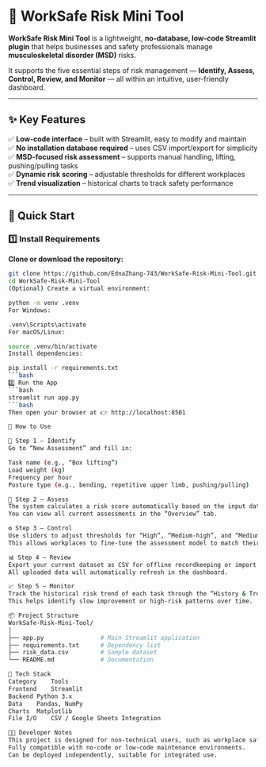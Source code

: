 # 🧩 WorkSafe Risk Mini Tool

**WorkSafe Risk Mini Tool** is a lightweight, **no-database, low-code Streamlit plugin** that helps businesses and safety professionals manage **musculoskeletal disorder (MSD)** risks.  

It supports the five essential steps of risk management — **Identify, Assess, Control, Review, and Monitor** — all within an intuitive, user-friendly dashboard.

---

## ✨ Key Features

✅ **Low-code interface** – built with Streamlit, easy to modify and maintain  
✅ **No installation database required** – uses CSV import/export for simplicity  
✅ **MSD-focused risk assessment** – supports manual handling, lifting, pushing/pulling tasks  
✅ **Dynamic risk scoring** – adjustable thresholds for different workplaces  
✅ **Trend visualization** – historical charts to track safety performance  

---

## 🚀 Quick Start

### 1️⃣ Install Requirements

**Clone or download the repository:**
```bash
git clone https://github.com/EdnaZhang-743/WorkSafe-Risk-Mini-Tool.git
cd WorkSafe-Risk-Mini-Tool
(Optional) Create a virtual environment:

python -m venv .venv
For Windows:

.venv\Scripts\activate
For macOS/Linux:

source .venv/bin/activate
Install dependencies:

pip install -r requirements.txt
```bash
2️⃣ Run the App
```bash
streamlit run app.py
```bash
Then open your browser at 👉 http://localhost:8501

🧭 How to Use

🪪 Step 1 — Identify
Go to “New Assessment” and fill in:

Task name (e.g., “Box lifting”)
Load weight (kg)
Frequency per hour
Posture type (e.g., bending, repetitive upper limb, pushing/pulling)

🧮 Step 2 — Assess
The system calculates a risk score automatically based on the input data.
You can view all current assessments in the “Overview” tab.

⚙️ Step 3 — Control
Use sliders to adjust thresholds for “High”, “Medium-high”, and “Medium” risk levels.
This allows workplaces to fine-tune the assessment model to match their internal safety policies.

📊 Step 4 — Review
Export your current dataset as CSV for offline recordkeeping or import new data from Google Sheets.
All uploaded data will automatically refresh in the dashboard.

📈 Step 5 — Monitor
Track the historical risk trend of each task through the “History & Trends” section.
This helps identify slow improvement or high-risk patterns over time.

📦 Project Structure
WorkSafe-Risk-Mini-Tool/
│
├── app.py                # Main Streamlit application
├── requirements.txt      # Dependency list
├── risk_data.csv         # Sample dataset
└── README.md             # Documentation

🧰 Tech Stack
Category	Tools
Frontend	Streamlit
Backend	Python 3.x
Data	Pandas, NumPy
Charts	Matplotlib
File I/O	CSV / Google Sheets Integration

🧑‍💻 Developer Notes
This project is designed for non-technical users, such as workplace safety professionals.
Fully compatible with no-code or low-code maintenance environments.
Can be deployed independently, suitable for integrated use.

